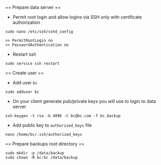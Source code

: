 == Prepare data server ==

* Permit root login and allow logins via SSH only with certificate authorization
```
sudo nano /etc/ssh/sshd_config

>> PermitRootLogin no
>> PasswordAuthentication no
```
* Restart ssh
```
sudo service ssh restart
```

== Create user ==

* Add user ```bc```
```
sudo adduser bc
```
* On your client generate pub/private keys you will use to login to data server
```
ssh-keygen -t rsa -b 4096 -C bc@bc.com -f bc.backup
```
* Add public key to ```authorized_keys``` file
```
nano /home/bc/.ssh/authorized_keys
```

== Prepare backups root directory ==

```
sudo mkdir -p /data/backup
sudo chown -R bc:bc /data/backup
```
